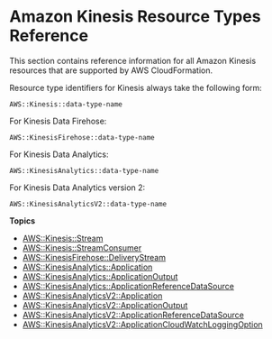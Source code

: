 # Amazon Kinesis Resource Types Reference<a name="cfn-reference-kinesis"></a>

This section contains reference information for all Amazon Kinesis resources that are supported by AWS CloudFormation\.

Resource type identifiers for Kinesis always take the following form:

```
AWS::Kinesis::data-type-name
```

For Kinesis Data Firehose:

```
AWS::KinesisFirehose::data-type-name
```

For Kinesis Data Analytics:

```
AWS::KinesisAnalytics::data-type-name
```

For Kinesis Data Analytics version 2:

```
AWS::KinesisAnalyticsV2::data-type-name
```

**Topics**
+ [AWS::Kinesis::Stream](aws-resource-kinesis-stream.md)
+ [AWS::Kinesis::StreamConsumer](aws-resource-kinesis-streamconsumer.md)
+ [AWS::KinesisFirehose::DeliveryStream](aws-resource-kinesisfirehose-deliverystream.md)
+ [AWS::KinesisAnalytics::Application](aws-resource-kinesisanalytics-application.md)
+ [AWS::KinesisAnalytics::ApplicationOutput](aws-resource-kinesisanalytics-applicationoutput.md)
+ [AWS::KinesisAnalytics::ApplicationReferenceDataSource](aws-resource-kinesisanalytics-applicationreferencedatasource.md)
+ [AWS::KinesisAnalyticsV2::Application](aws-resource-kinesisanalyticsv2-application.md)
+ [AWS::KinesisAnalyticsV2::ApplicationOutput](aws-resource-kinesisanalyticsv2-applicationoutput.md)
+ [AWS::KinesisAnalyticsV2::ApplicationReferenceDataSource](aws-resource-kinesisanalyticsv2-applicationreferencedatasource.md)
+ [AWS::KinesisAnalyticsV2::ApplicationCloudWatchLoggingOption](aws-resource-kinesisanalyticsv2-applicationcloudwatchloggingoption.md)